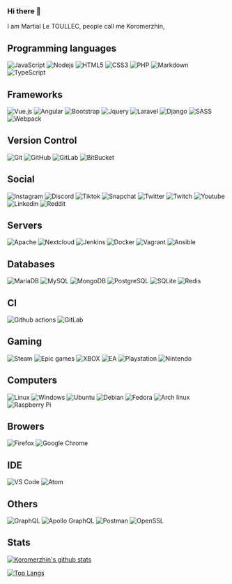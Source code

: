 ### Hi there 👋

I am Martial Le TOULLEC, people call me Koromerzhin, 

## Programming languages

![JavaScript](https://img.shields.io/badge/JavaScript-black?style=for-the-badge&logo=javascript)
![Nodejs](https://img.shields.io/badge/Nodejs-black?style=for-the-badge&logo=Node.js)
![HTML5](https://img.shields.io/badge/HTML5-black?style=for-the-badge&logo=html5&logoColor=white)
![CSS3](https://img.shields.io/badge/CSS3-black?style=for-the-badge&logo=css3)
![PHP](https://img.shields.io/badge/PHP-black?style=for-the-badge&logo=php)
![Markdown](https://img.shields.io/badge/Markdown-black?&style=for-the-badge&logo=markdown)
![TypeScript](https://img.shields.io/badge/TypeScript-black?style=for-the-badge&logo=typescript)

## Frameworks

![Vue.js](https://img.shields.io/badge/Vuejs-black?style=for-the-badge&logo=vue.js)
![Angular](https://img.shields.io/badge/Angular-black?style=for-the-badge&logo=angular)
![Bootstrap](https://img.shields.io/badge/Bootstrap-black?style=for-the-badge&logo=bootstrap)
![Jquery](https://img.shields.io/badge/Jquery-black?style=for-the-badge&logo=jquery)
![Laravel](https://img.shields.io/badge/Laravel-black?style=for-the-badge&logo=laravel)
![Django](https://img.shields.io/badge/Django-black?style=for-the-badge&logo=django)
![SASS](https://img.shields.io/badge/SASS-black?style=for-the-badge&logo=sass)
![Webpack](https://img.shields.io/badge/Webpack-black?style=for-the-badge&logo=webpack)

## Version Control

![Git](https://img.shields.io/badge/Git-black?style=for-the-badge&logo=git)
![GitHub](https://img.shields.io/badge/GitHub-black?style=for-the-badge&logo=github)
![GitLab](https://img.shields.io/badge/GitLab-black?style=for-the-badge&logo=gitlab)
![BitBucket](https://img.shields.io/badge/BitBucket-black?style=for-the-badge&logo=bitbucket)

## Social

![Instagram](https://img.shields.io/badge/Instagram-black?style=for-the-badge&logo=instagram)
![Discord](https://img.shields.io/badge/Discord-black?style=for-the-badge&logo=discord)
![Tiktok](https://img.shields.io/badge/Tiktok-black?style=for-the-badge&logo=tiktok)
![Snapchat](https://img.shields.io/badge/Snapchat-black?style=for-the-badge&logo=snapchat)
![Twitter](https://img.shields.io/badge/Twitter-black?style=for-the-badge&logo=twitter)
![Twitch](https://img.shields.io/badge/Twitch-black?style=for-the-badge&logo=twitch)
![Youtube](https://img.shields.io/badge/Youtube-black?style=for-the-badge&logo=youtube)
![Linkedin](https://img.shields.io/badge/Linkedin-black?style=for-the-badge&logo=linkedin)
![Reddit](https://img.shields.io/badge/Reddit-black?style=for-the-badge&logo=reddit)

## Servers

![Apache](https://img.shields.io/badge/Apache-black?style=for-the-badge&logo=apache)
![Nextcloud](https://img.shields.io/badge/Nextcloud-black?style=for-the-badge&logo=nextcloud)
![Jenkins](https://img.shields.io/badge/Jenkins-black?style=for-the-badge&logo=jenkins)
![Docker](https://img.shields.io/badge/Docker-black?style=for-the-badge&logo=docker)
![Vagrant](https://img.shields.io/badge/Vagrant-black?style=for-the-badge&logo=vagrant)
![Ansible](https://img.shields.io/badge/Ansible-black?style=for-the-badge&logo=ansible)

## Databases

![MariaDB](https://img.shields.io/badge/MariaDB-black?style=for-the-badge&logo=mariadb)
![MySQL](https://img.shields.io/badge/MySQL-black?style=for-the-badge&logo=mysql)
![MongoDB](https://img.shields.io/badge/MongoDB-black?style=for-the-badge&logo=mongodb)
![PostgreSQL](https://img.shields.io/badge/PostgreSQL-black?style=for-the-badge&logo=postgresql)
![SQLite](https://img.shields.io/badge/SQLite-black?style=for-the-badge&logo=sqlite)
![Redis](https://img.shields.io/badge/Redis-black?style=for-the-badge&logo=Redis)

## CI

![Github actions](https://img.shields.io/badge/Github%20actions-black?style=for-the-badge&logo=github%20actions)
![GitLab](https://img.shields.io/badge/GitLab-black?style=for-the-badge&logo=gitlab)

## Gaming

![Steam](https://img.shields.io/badge/Steam-black?style=for-the-badge&logo=steam)
![Epic games](https://img.shields.io/badge/Epic%20games-black?style=for-the-badge&logo=epic%20games)
![XBOX](https://img.shields.io/badge/XBOX-black?style=for-the-badge&logo=xbox)
![EA](https://img.shields.io/badge/EA-black?style=for-the-badge&logo=ea)
![Playstation](https://img.shields.io/badge/Playstation-black?style=for-the-badge&logo=playstation)
![Nintendo](https://img.shields.io/badge/Nintendo-black?style=for-the-badge&logo=nintendo)

## Computers

![Linux](https://img.shields.io/badge/Linux-black?style=for-the-badge&logo=linux)
![Windows](https://img.shields.io/badge/Windows-black?style=for-the-badge&logo=windows)
![Ubuntu](https://img.shields.io/badge/Ubuntu-black?style=for-the-badge&logo=ubuntu)
![Debian](https://img.shields.io/badge/Debian-black?style=for-the-badge&logo=debian)
![Fedora](https://img.shields.io/badge/Fedora-black?style=for-the-badge&logo=fedora)
![Arch linux](https://img.shields.io/badge/Arch%20linux-black?style=for-the-badge&logo=arch%20linux)
![Raspberry Pi](https://img.shields.io/badge/Raspberry%20Pi-black?style=for-the-badge&logo=Raspberry-Pi)

## Browers

![Firefox](https://img.shields.io/badge/Firefox-black?style=for-the-badge&logo=firefox)
![Google Chrome](https://img.shields.io/badge/Google%20chrome-black?style=for-the-badge&logo=google-chrome)

## IDE

![VS Code](https://img.shields.io/badge/VS%20Code-black?style=for-the-badge&logo=visual-studio-code)
![Atom](https://img.shields.io/badge/Atom-black?style=for-the-badge&logo=atom)

## Others

![GraphQL](https://img.shields.io/badge/GraphQL-black?style=for-the-badge&logo=graphql)
![Apollo GraphQL](https://img.shields.io/badge/Apollo%20GraphQL-black?style=for-the-badge&logo=apollo-graphql)
![Postman](https://img.shields.io/badge/Postman-black?style=for-the-badge&logo=postman)
![OpenSSL](https://img.shields.io/badge/OpenSSL-black?style=for-the-badge&logo=openssl)

## Stats

<!--START_SECTION:waka-->
<!--END_SECTION:waka-->

[![Koromerzhin's github stats](https://github-readme-stats.vercel.app/api?username=koromerzhin&count_private=true&show_icons=true&theme=highcontrast)](https://github.com/anuraghazra/github-readme-stats)

[![Top Langs](https://github-readme-stats.vercel.app/api/top-langs/?username=koromerzhin&layout=compact)](https://github.com/anuraghazra/github-readme-stats)



<!--
**koromerzhin/koromerzhin** is a ✨ _special_ ✨ repository because its `README.md` (this file) appears on your GitHub profile.

Here are some ideas to get you started:

- 🔭 I’m currently working on ...
- 🌱 I’m currently learning ...
- 👯 I’m looking to collaborate on ...
- 🤔 I’m looking for help with ...
- 💬 Ask me about ...
- 📫 How to reach me: ...
- 😄 Pronouns: ...
- ⚡ Fun fact: ...
-->
